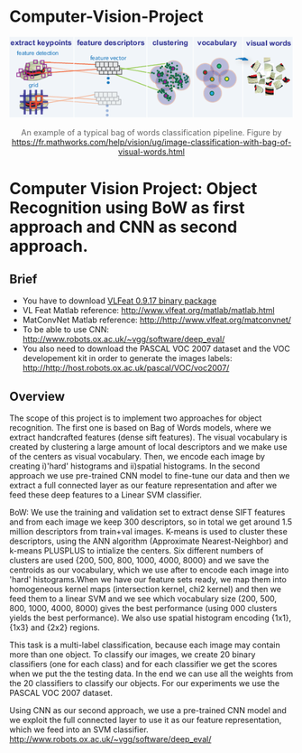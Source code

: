 # Computer-Vision-Project

<center>
<img src="./bow.png"><p style="color: #666;">
An example of a typical bag of words classification pipeline. Figure by <a href="https://fr.mathworks.com/help/vision/ug/image-classification-with-bag-of-visual-words.html"> https://fr.mathworks.com/help/vision/ug/image-classification-with-bag-of-visual-words.html</a> </center>

<h1>Computer Vision Project: Object Recognition using BoW as first approach and CNN as second approach.<br>
</h1> 

 
<h2>Brief</h2> 
<p> 
</p><ul> 
  
  <li>You have to download <a href="http://www.vlfeat.org/download.html">VLFeat 0.9.17 binary package</a></li> 
  <li>VL Feat Matlab reference: <a href="http://www.vlfeat.org/matlab/matlab.html">http://www.vlfeat.org/matlab/matlab.html</a>
  <li>MatConvNet Matlab reference: <a href="http://www.vlfeat.org/matconvnet/">http://http://www.vlfeat.org/matconvnet/</a>
  <li>To be able to use CNN: <a href="http://www.robots.ox.ac.uk/~vgg/software/deep_eval/">http://www.robots.ox.ac.uk/~vgg/software/deep_eval/</a>
  <li>You also need to download the PASCAL VOC 2007 dataset and the VOC developement kit in order to generate the images labels: <a href="http://http://host.robots.ox.ac.uk/pascal/VOC/voc2007/">http://http://host.robots.ox.ac.uk/pascal/VOC/voc2007/</a>
  

</ul>
<p></p> 
 
<h2>Overview</h2> 
<p> 
The scope of this project is to implement two approaches for object recognition. The first one is based on Bag of Words models, where we extract handcrafted features (dense sift features). The visual vocabulary is created by clustering a large amount of local descriptors and we make use of the centers as visual vocabulary. Then, we encode each image by creating i)'hard' histograms and ii)spatial histograms. In the second approach we use pre-trained CNN model to fine-tune our data and then we extract a full connected layer as our feature representation and after we feed these deep features to a Linear SVM classifier.


<p>
BoW: We use the training and validation set to extract dense SIFT features and from each image we keep 300 descriptors, so in total we get around 1.5 million descriptors from train+val images. K-means is used to cluster these descriptors, using the ANN algorithm (Approximate Nearest-Neighbor) and k-means PLUSPLUS to intialize the centers. Six different numbers of clusters are used {200, 500, 800, 1000, 4000, 8000} and we save the centroids as our vocabulary, which we use after to encode each image into 'hard' histograms.When we have our feature sets ready, we map them into homogeneous kernel maps (intersection kernel, chi2 kernel) and then we feed them to a linear SVM and we see which vocabulary size (200, 500, 800, 1000, 4000, 8000) gives the best performance (using 000 clusters yields the best performance). We also use spatial histogram encoding {1x1}, {1x3} and {2x2} regions. </p>
<p>
This task is a multi-label classification, because each image may contain more than one object. To classify our images, we create 20 binary classifiers (one for each class) and for each classifier we get the scores when we put the the testing data. In the end we can use all the weights from the 20 classifiers to classify our objects. For our experiments we use the PASCAL VOC 2007 dataset.
</p>
<p>
Using CNN as our second approach, we use a pre-trained CNN model and we exploit the full connected layer to use it as our feature representation, which we feed into an SVM classifier. <a href="http://www.robots.ox.ac.uk/~vgg/software/deep_eval/">http://www.robots.ox.ac.uk/~vgg/software/deep_eval/</a>  
</p>



